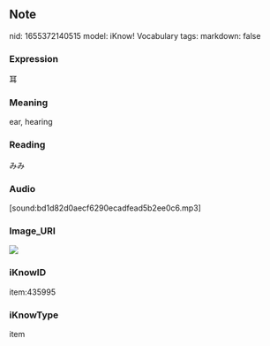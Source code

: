 ## Note
nid: 1655372140515
model: iKnow! Vocabulary
tags: 
markdown: false

### Expression
耳

### Meaning
ear, hearing

### Reading
みみ

### Audio
[sound:bd1d82d0aecf6290ecadfead5b2ee0c6.mp3]

### Image_URI
<img src="f238beba41de229e3dc2c40acf876181.jpg">

### iKnowID
item:435995

### iKnowType
item
